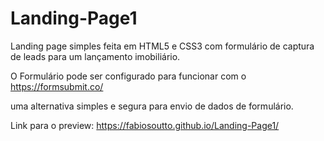 # Landing-Page1
Landing page simples feita em HTML5 e CSS3 com formulário de captura de leads para um lançamento imobiliário.

O Formulário pode ser configurado para funcionar com o https://formsubmit.co/ 

uma alternativa simples e segura para envio de dados de formulário.

Link para o preview: https://fabiosoutto.github.io/Landing-Page1/
